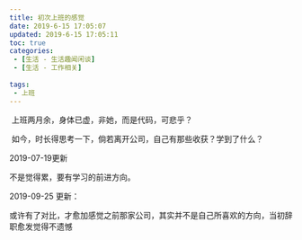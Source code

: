 ```yaml
---
title: 初次上班的感觉
date: 2019-6-15 17:05:07
updated: 2019-6-15 17:05:11
toc: true
categories: 
 - [生活 - 生活趣闻闲谈]
 - [生活 - 工作相关]
 
tags: 
 - 上班
---
```




​	上班两月余，身体已虚，非她，而是代码，可悲乎？

​	如今，时长得思考一下，倘若离开公司，自己有那些收获？学到了什么？





2019-07-19更新

不是觉得累，要有学习的前进方向。





2019-09-25 更新：

或许有了对比，才愈加感觉之前那家公司，其实并不是自己所喜欢的方向，当初辞职愈发觉得不遗憾